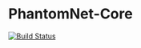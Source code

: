 # PhantomNet-Core

[![Build Status](https://ci.appveyor.com/api/projects/status/github/green-grass/PhantomNet-Core?branch=master&svg=true)](https://ci.appveyor.com/project/mnguyen284/phantomnet-core)
